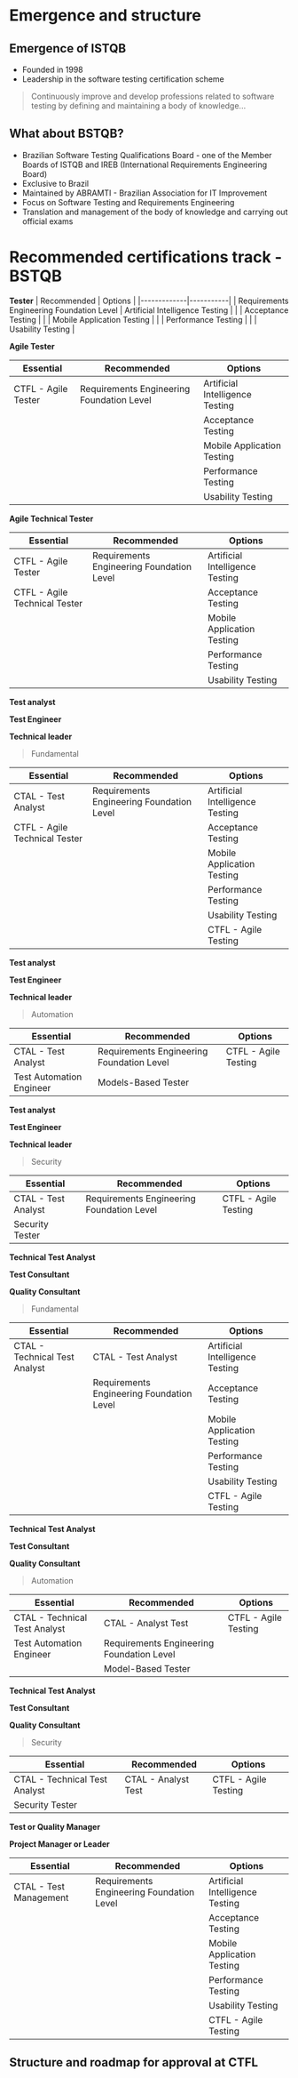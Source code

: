 # Emergence and structure
## Emergence of ISTQB

- Founded in 1998
- Leadership in the software testing certification scheme

>Continuously improve and develop professions related to software testing by defining and maintaining a body of knowledge...

## What about BSTQB?

- Brazilian Software Testing Qualifications Board - one of the Member Boards of ISTQB and IREB (International Requirements Engineering Board)
- Exclusive to Brazil
- Maintained by ABRAMTI - Brazilian Association for IT Improvement
- Focus on Software Testing and Requirements Engineering
- Translation and management of the body of knowledge and carrying out official exams

# Recommended certifications track - BSTQB

**Tester**
| Recommended | Options |
|-------------|-----------|
| Requirements Engineering Foundation Level | Artificial Intelligence Testing |
| | Acceptance Testing |
| | Mobile Application Testing |
| | Performance Testing |
| | Usability Testing |

**Agile Tester**

| Essential | Recommended | Options |
|-----------|-------------|-----------|
| CTFL - Agile Tester | Requirements Engineering Foundation Level | Artificial Intelligence Testing |
| | | Acceptance Testing |
| | | Mobile Application Testing |
| | | Performance Testing |
| | | Usability Testing |

**Agile Technical Tester**

| Essential | Recommended | Options |
|-----------|-------------|-----------|
| CTFL - Agile Tester | Requirements Engineering Foundation Level | Artificial Intelligence Testing |
| CTFL - Agile Technical Tester | | Acceptance Testing |
| | | Mobile Application Testing |
| | | Performance Testing |
| | | Usability Testing |

**Test analyst**

**Test Engineer**

**Technical leader**

>Fundamental

| Essential | Recommended | Options |
|-----------|-------------|-----------|
| CTAL - Test Analyst | Requirements Engineering Foundation Level | Artificial Intelligence Testing |
| CTFL - Agile Technical Tester | | Acceptance Testing |
| | | Mobile Application Testing |
| | | Performance Testing |
| | | Usability Testing |
| | | CTFL - Agile Testing |

**Test analyst**

**Test Engineer**

**Technical leader**

>Automation

| Essential | Recommended | Options |
|-----------|-------------|-----------|
| CTAL - Test Analyst | Requirements Engineering Foundation Level | CTFL - Agile Testing |
| Test Automation Engineer | Models-Based Tester | |

**Test analyst**

**Test Engineer**

**Technical leader**

>Security

| Essential | Recommended | Options |
|-----------|-------------|-----------|
| CTAL - Test Analyst | Requirements Engineering Foundation Level | CTFL - Agile Testing |
| Security Tester | | |

**Technical Test Analyst**

**Test Consultant**

**Quality Consultant**

>Fundamental

| Essential | Recommended | Options |
|-----------|-------------|-----------|
| CTAL - Technical Test Analyst | CTAL - Test Analyst | Artificial Intelligence Testing |
| | Requirements Engineering Foundation Level | Acceptance Testing |
| | | Mobile Application Testing |
| | | Performance Testing |
| | | Usability Testing |
| | | CTFL - Agile Testing |

**Technical Test Analyst**

**Test Consultant**

**Quality Consultant**

>Automation

| Essential | Recommended | Options |
|-----------|-------------|-----------|
| CTAL - Technical Test Analyst | CTAL - Analyst Test | CTFL - Agile Testing |
| Test Automation Engineer | Requirements Engineering Foundation Level | |
| | Model-Based Tester | |

**Technical Test Analyst**

**Test Consultant**

**Quality Consultant**

>Security

| Essential | Recommended | Options |
|-----------|-------------|-----------|
| CTAL - Technical Test Analyst | CTAL - Analyst Test | CTFL - Agile Testing |
| Security Tester | | |

**Test or Quality Manager**

**Project Manager or Leader**

| Essential | Recommended | Options |
|-----------|-------------|-----------|
| CTAL - Test Management | Requirements Engineering Foundation Level | Artificial Intelligence Testing |
| | | Acceptance Testing |
| | | Mobile Application Testing |
| | | Performance Testing |
| | | Usability Testing |
| | | CTFL - Agile Testing |

## Structure and roadmap for approval at CTFL

